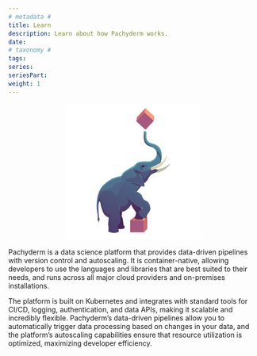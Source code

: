 ```yaml
---
# metadata # 
title: Learn
description: Learn about how Pachyderm works.
date: 
# taxonomy #
tags: 
series:
seriesPart:
weight: 1
--- 
```


<p align="center">
	<img src='https://raw.githubusercontent.com/pachyderm/pachyderm/master/Pachyderm_Icon-01.svg' height='275' title='Pachyderm'>
</p>

<i class="fa-solid fa-code-branch"></i>
Pachyderm is a data science platform that provides data-driven pipelines with version control and autoscaling. It is container-native, allowing developers to use the languages and libraries that are best suited to their needs, and runs across all major cloud providers and on-premises installations.

The platform is built on Kubernetes and integrates with standard tools for CI/CD, logging, authentication, and data APIs, making it scalable and incredibly flexible. Pachyderm’s data-driven pipelines allow you to automatically trigger data processing based on changes in your data, and the platform’s autoscaling capabilities ensure that resource utilization is optimized, maximizing developer efficiency.
